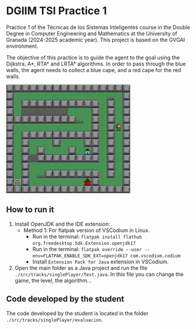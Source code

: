 # DGIIM TSI Practice 1

Practice 1 of the Técnicas de los Sistemas Inteligentes course in the Double Degree in Computer Engineering and Mathematics at the University of Granada (2024-2025 academic year). This project is based on the GVGAI environment.

The objective of this practice is to guide the agent to the goal using the Dijkstra, A*, RTA* and LRTA* algorithms. In order to pass through the blue walls, the agent needs to collect a blue cape, and a red cape for the red walls.

![](./README_FILES/SampleLevel.gif)

## How to run it

1. Install OpenJDK and the IDE extension:
    * Method 1: For flatpak version of VSCodium in Linux.
        * Run in the terminal: `flatpak install flathub org.freedesktop.Sdk.Extension.openjdk17` 
        * Run in the terminal: `flatpak override --user --env=FLATPAK_ENABLE_SDK_EXT=openjdk17 com.vscodium.codium`
        * Install `Extension Pack for Java` extension in VSCodium.
2. Open the main folder as a Java project and run the file `./src/tracks/singlePlayer/Test.java`. In this file you can change the game, the level, the algorithm...

## Code developed by the student

The code developed by the student is located in the folder `./src/tracks/singlePlayer/evaluacion`.
